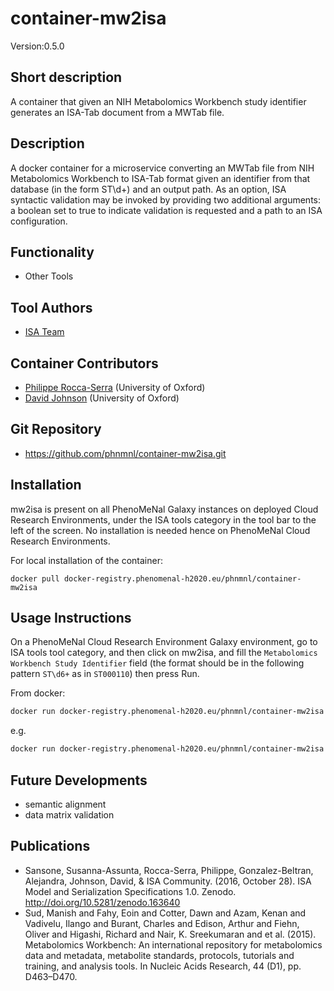 # container-mw2isa

Version:0.5.0

## Short description
A container that given an NIH Metabolomics Workbench study identifier generates an ISA-Tab document from a MWTab file.

## Description
A docker container for a microservice converting an MWTab file from NIH Metabolomics Workbench to ISA-Tab format given an identifier from that database (in the form ST\d+) and an output path. As an option, ISA syntactic validation may be invoked by providing two additional arguments: a boolean set to true to indicate validation is requested and a path to an ISA configuration.

## Functionality
- Other Tools

## Tool Authors
- [ISA Team](http://isa-tools.org)

## Container Contributors
- [Philippe Rocca-Serra](https://github.com/proccaserra) (University of Oxford)
- [David Johnson](https://github.com/djcomlab) (University of Oxford)

## Git Repository
- https://github.com/phnmnl/container-mw2isa.git

## Installation

mw2isa is present on all PhenoMeNal Galaxy instances on deployed Cloud Research Environments, under the ISA tools category in the tool bar to the left of the screen. No installation is needed hence on PhenoMeNal Cloud Research Environments.

For local installation of the container:
```
docker pull docker-registry.phenomenal-h2020.eu/phnmnl/container-mw2isa
```

## Usage Instructions

On a PhenoMeNal Cloud Research Environment Galaxy environment, go to ISA tools tool category, and then click on mw2isa, and  fill the `Metabolomics Workbench Study Identifier` field (the format should be in the following pattern `ST\d6+` as in `ST000110`) then press Run.
 
From docker:

```bash
docker run docker-registry.phenomenal-h2020.eu/phnmnl/container-mw2isa <MW_STUDY_ID>
```

e.g.

```bash
docker run docker-registry.phenomenal-h2020.eu/phnmnl/container-mw2isa ST000110
```

## Future Developments
- semantic alignment
- data matrix validation

## Publications
- Sansone, Susanna-Assunta, Rocca-Serra, Philippe, Gonzalez-Beltran, Alejandra, Johnson, David, & ISA Community. (2016, October 28). ISA Model and Serialization Specifications 1.0. Zenodo. http://doi.org/10.5281/zenodo.163640
- Sud, Manish and Fahy, Eoin and Cotter, Dawn and Azam, Kenan and Vadivelu, Ilango and Burant, Charles and Edison, Arthur and Fiehn, Oliver and Higashi, Richard and Nair, K. Sreekumaran and et al. (2015). Metabolomics Workbench: An international repository for metabolomics data and metadata, metabolite standards, protocols, tutorials and training, and analysis tools. In Nucleic Acids Research, 44 (D1), pp. D463–D470. 